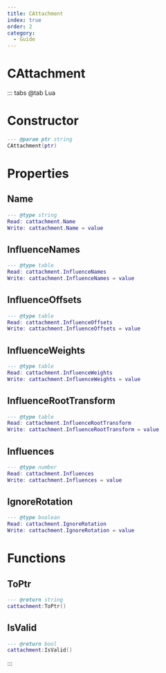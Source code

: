 ```yaml
---
title: CAttachment
index: true
order: 2
category:
  - Guide
---
```


# CAttachment

::: tabs
@tab Lua
# Constructor
```lua
--- @param ptr string
CAttachment(ptr)
```
# Properties
## Name 
```lua
--- @type string
Read: cattachment.Name
Write: cattachment.Name = value
```
## InfluenceNames 
```lua
--- @type table
Read: cattachment.InfluenceNames
Write: cattachment.InfluenceNames = value
```
## InfluenceOffsets 
```lua
--- @type table
Read: cattachment.InfluenceOffsets
Write: cattachment.InfluenceOffsets = value
```
## InfluenceWeights 
```lua
--- @type table
Read: cattachment.InfluenceWeights
Write: cattachment.InfluenceWeights = value
```
## InfluenceRootTransform 
```lua
--- @type table
Read: cattachment.InfluenceRootTransform
Write: cattachment.InfluenceRootTransform = value
```
## Influences 
```lua
--- @type number
Read: cattachment.Influences
Write: cattachment.Influences = value
```
## IgnoreRotation 
```lua
--- @type boolean
Read: cattachment.IgnoreRotation
Write: cattachment.IgnoreRotation = value
```
# Functions
## ToPtr
```lua
--- @return string
cattachment:ToPtr()
```
## IsValid
```lua
--- @return bool
cattachment:IsValid()
```

:::